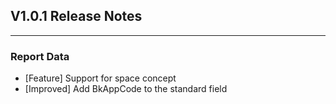 ## V1.0.1 Release Notes

---

### Report Data

- [Feature] Support for space concept
- [Improved] Add BkAppCode to the standard field
